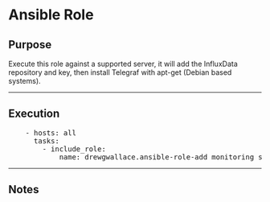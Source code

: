 # Ansible Role



## Purpose
  Execute this role against a supported server, it will add the InfluxData repository and key, then install Telegraf with apt-get (Debian based systems).
  
----

## Execution
<pre>
    - hosts: all
      tasks:
        - include_role:
            name: drewgwallace.ansible-role-add_monitoring_services
</pre>

----

## Notes

